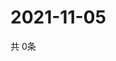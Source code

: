 # 2021-11-05
  共 0条

  <!-- BEGIN -->
  <!-- 最后更新时间Fri Nov 05 2021 15:03:51 GMT+0000 (Coordinated Universal Time) -->
  
  <!-- END -->
  
  
